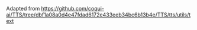 Adapted from https://github.com/coqui-ai/TTS/tree/dbf1a08a0d4e47fdad6172e433eeb34bc6b13b4e/TTS/tts/utils/text

